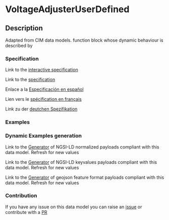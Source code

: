 # VoltageAdjusterUserDefined

## Description 

Adapted from CIM data models. function block whose dynamic behaviour is described by
### Specification

Link to the [interactive specification](https://swagger.lab.fiware.org/?url=https://smart-data-models.github.io/dataModel.EnergyCIM/VoltageAdjusterUserDefined/swagger.yaml)

Link to the [specification](https://smart-data-models.github.io/dataModel.EnergyCIM/VoltageAdjusterUserDefined/doc/spec.md)

Enlace a la [Especificación en español](https://smart-data-models.github.io/dataModel.EnergyCIM/VoltageAdjusterUserDefined/doc/spec_ES.md)

Lien vers le [spécification en français](https://smart-data-models.github.io/dataModel.EnergyCIM/VoltageAdjusterUserDefined/doc/spec_FR.md)

Link zu der [deutchen Spezifikation](https://smart-data-models.github.io/dataModel.EnergyCIM/VoltageAdjusterUserDefined/doc/spec_DE.md)
### Examples
### Dynamic Examples generation

Link to the [Generator](https://smartdatamodels.org/extra/ngsi-ld_generator_v0.92.php?schemaUrl=https://raw.githubusercontent.com/smart-data-models/dataModel.EnergyCIM/master/VoltageAdjusterUserDefined/schema.json&email=info@smartdatamodels.org) of NGSI-LD normalized payloads compliant with this data model. Refresh for new values

Link to the [Generator](https://smartdatamodels.org/extra/ngsi-ld_generator_keyvalues_v0.92.php?schemaUrl=https://raw.githubusercontent.com/smart-data-models/dataModel.EnergyCIM/master/VoltageAdjusterUserDefined/schema.json&email=info@smartdatamodels.org) of NGSI-LD keyvalues payloads compliant with this data model. Refresh for new values

Link to the [Generator](https://smartdatamodels.org/extra/geojson_features_generator_v1.0.php?schemaUrl=https://raw.githubusercontent.com/smart-data-models/dataModel.EnergyCIM/master/VoltageAdjusterUserDefined/schema.json&email=info@smartdatamodels.org) of geojson feature format payloads compliant with this data model. Refresh for new values
### Contribution

 If you have any issue on this data model you can raise an [issue](https://github.com/smart-data-models/dataModel.EnergyCIM/issues)  or contribute with a [PR](https://github.com/smart-data-models/dataModel.EnergyCIM/pulls)